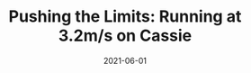 ---
title: "Pushing the Limits: Running at 3.2m/s on Cassie"
collection: publications
permalink: /publication/2021-06-01-Pushing-the-Limits-Running-at-32ms-on-Cassie
date: 2021-06-01
venue: 'Dynamic Walking Meeting'
citation: ' Jeremy Dao,  Helei Duan,  <b>Kevin Green</b>,  Jonah Siekmann,  Yesh Godse,  Jonathan Hurst,  Alan Fern, &quot;Pushing the Limits: Running at 3.2m/s on Cassie.&quot; Dynamic Walking Meeting, 2021.'
publication_type: 'misc'
bib_file_name: '2021-06-01-Pushing-the-Limits-Running-at-32ms-on-Cassie.bib'
---